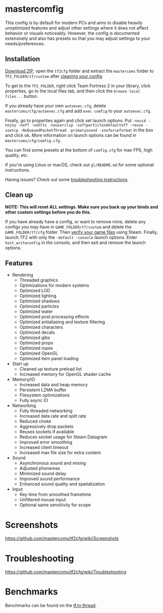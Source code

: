 # mastercomfig

This config is by default for modern PCs and aims to disable heavily unoptimized
features and adjust other settings where it does not affect behavior or visuals
noticeably. However, the config is documented extensively and also has presets
so that you may adjust settings to your needs/preferences.

## Installation

[Download ZIP](https://github.com/mastercoms/tf2cfg/archive/master.zip), open the `tf2cfg` folder and extract
the `mastercoms` folder to `TF2_FOLDER/tf/custom` after [cleaning your config](#clean-up).

To get to the `TF2_FOLDER`, right click Team Fortress 2 in your library, click
properties, go to the local files tab, and then click the `browse local files...`
button.

If you already have your own `autoexec.cfg`, delete `mastercoms/cfg/autoexec.cfg` and
add `exec comfig` to your `autoexec.cfg`.
 
Finally, go to properties again and click set launch options. 
Put `-novid -nojoy -noff -nohltv -nouserclip -softparticlesdefaultoff -reuse -usetcp -NoQueuedPacketThread -primarysound -snoforceformat` in
the box and click ok. More information on launch options can be found in
`mastercoms/cfg/comfig.cfg`.

You can find some presets at the bottom of `comfig.cfg` for max FPS, high quality, etc.

If you're using Linux or macOS, check out `gl/README.md` for some optional instructions.

Having issues? Check out some [troubleshooting instructions](https://github.com/mastercoms/tf2cfg/wiki/Troubleshooting).

## Clean up

**NOTE: This will reset ALL settings. Make sure you back up your binds and other
custom settings before you do this.**

If you have already have a config, or want to remove mine, delete any configs you
may have in `GAME_FOLDER/tf/custom` and delete the `GAME_FOLDER/tf/cfg` folder.
Then [verify your game files](https://support.steampowered.com/kb_article.php?ref=2037-QEUH-3335) using Steam. Finally, launch TF2 with only the `-default -console` launch options. Enter `host_writeconfig` in the console, and then exit and remove the launch options.

## Features

* Rendering
  * Threaded graphics
  * Optimizations for modern systems
  * Optimized LOD
  * Optimized lighting
  * Optimized shadows
  * Optimized particles
  * Optimized water
  * Optimized post processing effects
  * Optimized antialiasing and texture filtering
  * Optimized characters
  * Optimized decals
  * Optimized gibs
  * Optimized props
  * Optimized ropes
  * Optimized OpenGL
  * Optimized item panel loading
* Start up
  * Cleaned up texture preload list
  * Increased memory for OpenGL shader cache
* Memory/IO
  * Increased data and heap memory
  * Persistent LZMA buffer
  * Filesystem optimizations
  * Fully async IO
* Networking
  * Fully threaded networking
  * Increased data rate and split rate
  * Reduced choke
  * Aggressively drop packets
  * Reuses sockets if available
  * Reduces socket usage for Steam Datagram
  * Improved error smoothing
  * Increased client timeout
  * Increased max file size for extra content
* Sound
  * Asynchronous sound and mixing
  * Adjusted phonemes
  * Minimized sound delay
  * Improved sound performance
  * Enhanced sound quality and spatialization
* Input
  * Key time from smoothed frametime
  * Unfiltered mouse input
  * Optional same sensitivity for scope

# Screenshots

https://github.com/mastercoms/tf2cfg/wiki/Screenshots

# Troubleshooting

https://github.com/mastercoms/tf2cfg/wiki/Troubleshooting

# Benchmarks

Benchmarks can be found on the [tf.tv thread](http://www.teamfortress.tv/42867/mastercomfig-fps-customization-config/).
